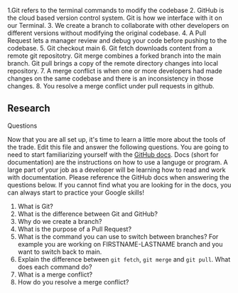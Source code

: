 1.Git refers to the terminal commands to modify the codebase
2. GitHub is the cloud based version control system. Git is how we 
interface with it on our Terminal. 
3. We create a branch to collaborate with other developers on different 
versions without modifying the original codebase.
4. A Pull Request lets a manager review and debug your code before 
pushing to the codebase.
5. Git checkout main
6. Git fetch downloads content from a remote git repositotry. Git merge combines a forked branch into the main branch. Git pull brings a copy of the remote directory changes into 
local repository. 
7. A merge conflict is when one or more developers had made changes on the same codebase and there is an inconsistency in those changes. 
8. You resolve a merge conflict under pull requests in github. 

## Research 
Questions 

Now that you are all set up, it's time to learn a little more about the tools of the trade. Edit this file and answer the following questions. You are going to need to start familiarizing yourself with the [GitHub docs](https://docs.github.com/en). Docs (short for documentation) are the instructions on how to use a languge or program. A large part of your job as a developer will be learning how to read and work with documentation. Please reference the GitHub docs when answering the questions below. If you cannot find what you are looking for in the docs, you can always start to practice your Google skills!

1. What is Git?
2. What is the difference between Git and GitHub?
3. Why do we create a branch? 
4. What is the purpose of a Pull Request?
5. What is the command you can use to switch between branches? For example you are working on FIRSTNAME-LASTNAME branch and you want to switch back to main.
6. Explain the difference between `git fetch`, `git merge` and `git pull`. What does each command do?
7. What is a merge conflict?
8. How do you resolve a merge conflict?
